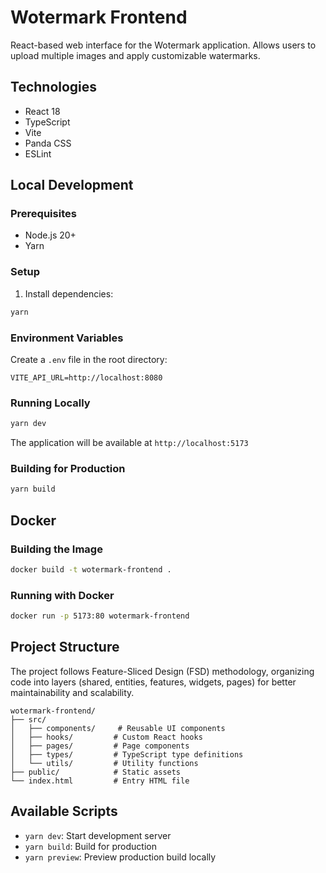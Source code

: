 # Wotermark Frontend

React-based web interface for the Wotermark application. Allows users to upload multiple images and apply customizable watermarks.

## Technologies
- React 18
- TypeScript
- Vite
- Panda CSS
- ESLint

## Local Development

### Prerequisites
- Node.js 20+
- Yarn

### Setup
1. Install dependencies:
```bash
yarn
```

### Environment Variables
Create a `.env` file in the root directory:
```plaintext
VITE_API_URL=http://localhost:8080
```

### Running Locally
```bash
yarn dev
```
The application will be available at `http://localhost:5173`

### Building for Production
```bash
yarn build
```

## Docker

### Building the Image
```bash
docker build -t wotermark-frontend .
```

### Running with Docker
```bash
docker run -p 5173:80 wotermark-frontend
```

## Project Structure

The project follows Feature-Sliced Design (FSD) methodology, organizing code into layers (shared, entities, features, widgets, pages) for better maintainability and scalability.

```
wotermark-frontend/
├── src/
│   ├── components/     # Reusable UI components
│   ├── hooks/         # Custom React hooks
│   ├── pages/         # Page components
│   ├── types/         # TypeScript type definitions
│   └── utils/         # Utility functions
├── public/            # Static assets
└── index.html         # Entry HTML file
```

## Available Scripts
- `yarn dev`: Start development server
- `yarn build`: Build for production
- `yarn preview`: Preview production build locally
